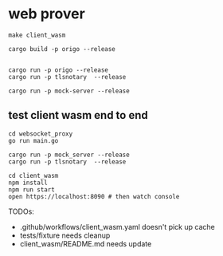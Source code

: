 # web prover

```
make client_wasm

cargo build -p origo --release


cargo run -p origo --release
cargo run -p tlsnotary  --release

cargo run -p mock-server --release
```

## test client wasm end to end

```
cd websocket_proxy
go run main.go

cargo run -p mock_server --release
cargo run -p tlsnotary  --release

cd client_wasm
npm install
npm run start
open https://localhost:8090 # then watch console
```

TODOs:
  * .github/workflows/client_wasm.yaml doesn't pick up cache
  * tests/fixture needs cleanup
  * client_wasm/README.md needs update